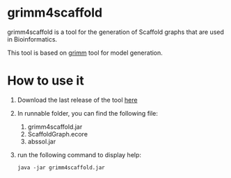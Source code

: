 # grimm4scaffold

grimm4scaffold is a tool for the generation of Scaffold graphs that are used in Bioinformatics.

This tool is based on [grimm](https://github.com/ferdjoukh/grimm) tool for model generation.

# How to use it

1. Download the last release of the tool [here](https://github.com/ferdjoukh/grimm4scaffold/releases)
2. In runnable folder, you can find the following file:
	1. grimm4scaffold.jar
	2. ScaffoldGraph.ecore
	3. abssol.jar
3. run the following command to display help:

	`java -jar grimm4scaffold.jar`
		
